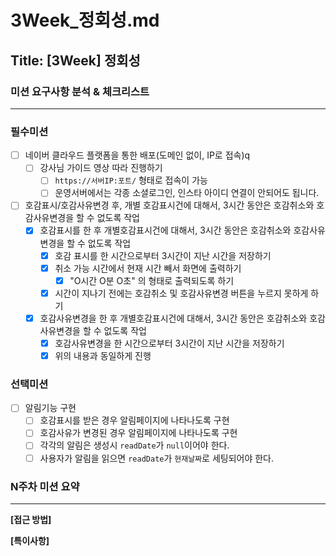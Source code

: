 # 3Week_정회성.md

## Title: [3Week] 정회성

### 미션 요구사항 분석 & 체크리스트

---
### 필수미션
- [ ] 네이버 클라우드 플랫폼을 통한 배포(도메인 없이, IP로 접속)q
  - [ ] 강사님 가이드 영상 따라 진행하기
    - [ ] ```https://서버IP:포트/``` 형태로 접속이 가능
    - [ ] 운영서버에서는 각종 소셜로그인, 인스타 아이디 연결이 안되어도 됩니다.
- [ ] 호감표시/호감사유변경 후, 개별 호감표시건에 대해서, 3시간 동안은 호감취소와 호감사유변경을 할 수 없도록 작업
  - [x] 호감표시를 한 후 개별호감표시건에 대해서, 3시간 동안은 호감취소와 호감사유변경을 할 수 없도록 작업
    - [x] 호감 표시를 한 시간으로부터 3시간이 지난 시간을 저장하기
    - [x] 취소 가능 시간에서 현재 시간 빼서 화면에 출력하기
      - [x] "O시간 O분 O초" 의 형태로 출력되도록 하기
    - [x] 시간이 지나기 전에는 호감취소 및 호감사유변경 버튼을 누르지 못하게 하기 
  - [x] 호감사유변경을 한 후 개별호감표시건에 대해서, 3시간 동안은 호감취소와 호감사유변경을 할 수 없도록 작업
    - [x] 호감사유변경을 한 시간으로부터 3시간이 지난 시간을 저장하기
    - [x] 위의 내용과 동일하게 진행
### 선택미션
- [ ] 알림기능 구현
  - [ ] 호감표시를 받은 경우 알림페이지에 나타나도록 구현
  - [ ] 호감사유가 변경된 경우 알림페이지에 나타나도록 구현
  - [ ] 각각의 알림은 생성시 ```readDate```가 ```null```이어야 한다.
  - [ ] 사용자가 알림을 읽으면 ```readDate```가 ```현재날짜```로 세팅되어야 한다.

### N주차 미션 요약

---

**[접근 방법]**

**[특이사항]**
